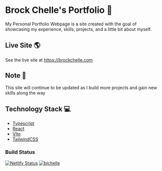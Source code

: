 # Brock Chelle's Portfolio 👦

My Personal Portfolio Webpage is a site created with the goal of showcasing my experience, skills, projects, and a little bit about myself.

## Live Site 🌎

See the live site at https://brockchelle.com

## Note 📝

This site will continue to be updated as I build more projects and gain new skills along the way

## Technology Stack 💻

- [Typescript](https://www.typescriptlang.org/)
- [React](https://reactjs.org/)
- [Vite](https://vitejs.dev/)
- [TailwindCSS](https://tailwindcss.com/)

### Build Status

[![Netlify Status](https://api.netlify.com/api/v1/badges/541a9f53-dd58-4e45-812d-8ab55a21f658/deploy-status)](https://app.netlify.com/sites/brockchelle/deploys)
[![blchelle](https://circleci.com/gh/blchelle/portfolio-webpage.svg?style=svg)](https://app.circleci.com/pipelines/github/blchelle/portfolio-webpage)
